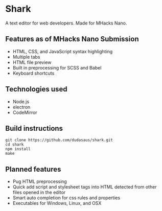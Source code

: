 # Shark
A text editor for web developers. Made for MHacks Nano.

## Features as of MHacks Nano Submission
- HTML, CSS, and JavaScript syntax highlighting
- Multiple tabs
- HTML file preview
- Built in preprocessing for SCSS and Babel
- Keyboard shortcuts

## Technologies used
- Node.js
- electron
- CodeMirror

## Build instructions
```
git clone https://github.com/dudasaus/shark.git
cd shark
npm install
make
```

## Planned features
- Pug HTML preprocessing
- Quick add script and stylesheet tags into HTML detected from other files opened in the editor
- Smart auto completion for css rules and properties
- Executables for Windows, Linux, and OSX
